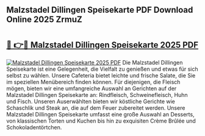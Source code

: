 ## Malzstadel Dillingen Speisekarte PDF Download Online 2025 ZrmuZ

# <h2><a href="http://gc9u0o4.nevu.top/?p=Malzstadel+Dillingen+Speisekarte">🔗 👉🔴 Malzstadel Dillingen Speisekarte 2025 PDF</a></h2>

[![Malzstadel Dillingen Speisekarte 2025 PDF](https://i.imgur.com/dBaPXMq.png)](http://gc9u0o4.nevu.top/?p=Malzstadel+Dillingen+Speisekarte)
Die Malzstadel Dillingen Speisekarte ist eine Gelegenheit, die Vielfalt zu genießen und etwas für sich selbst zu wählen. Unsere Cafeteria bietet leichte und frische Salate, die Sie im speziellen Menübereich finden können. Für diejenigen, die Fleisch mögen, bieten wir eine umfangreiche Auswahl an Gerichten auf der Malzstadel Dillingen Speisekarte an: Rindfleisch, Schweinefleisch, Huhn und Fisch. Unseren Auserwählten bieten wir köstliche Gerichte wie Schaschlik und Steak an, die auf dem Feuer zubereitet werden. Unsere Malzstadel Dillingen Speisekarte umfasst eine große Auswahl an Desserts, von klassischen Torten und Kuchen bis hin zu exquisiten Crème Brûlée und Schokoladentörtchen.
